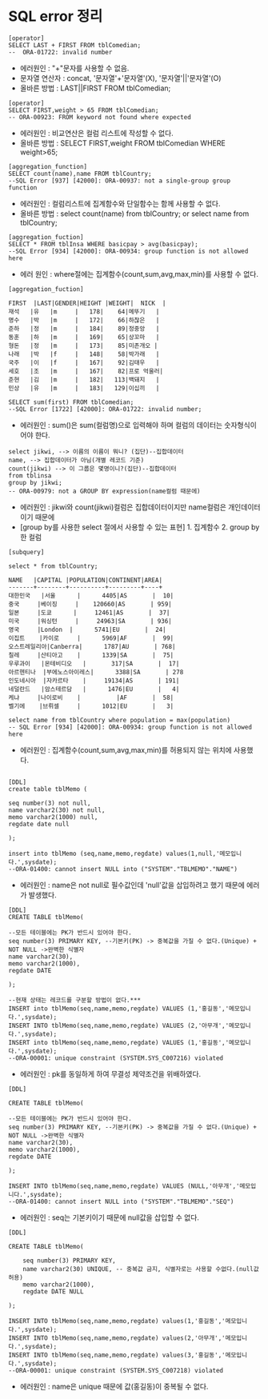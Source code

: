 # SQL error 정리
```
[operator]
SELECT LAST + FIRST FROM tblComedian; 
--  ORA-01722: invalid number
```
- 에러원인 : "+"문자를 사용할 수 없음. 
- 문자열 연산자 : concat, '문자열'+'문자열'(X), '문자열'||'문자열'(O)
- 올바른 방법 : LAST||FIRST FROM tblComedian;  

```
[operator]
SELECT FIRST,weight > 65 FROM tblComedian;
-- ORA-00923: FROM keyword not found where expected
```
- 에러원인 : 비교연산은 컬럼 리스트에 작성할 수 없다.
- 올바른 방법 : SELECT FIRST,weight FROM tblComedian WHERE weight>65;

```
[aggregation_function]
SELECT count(name),name FROM tblCountry;
--SQL Error [937] [42000]: ORA-00937: not a single-group group function
```
- 에러원인 : 컬럼리스트에 집계함수와 단일함수는 함께 사용할 수 없다.
- 올바른 방법 : select count(name) from tblCountry; or select name from tblCountry;

```
[aggregation_fuction]
SELECT * FROM tblInsa WHERE basicpay > avg(basicpay);
--SQL Error [934] [42000]: ORA-00934: group function is not allowed here
```
- 에러 원인 : where절에는 집계함수(count,sum,avg,max,min)를 사용할 수 없다.

```
[aggregation_fuction]

FIRST  |LAST|GENDER|HEIGHT |WEIGHT|  NICK  |
재석   |유   |m     |   178|    64|메뚜기   |
명수   |박   |m     |   172|    66|하찮은   |
준하   |정   |m     |   184|    89|정중앙   |
동훈   |하   |m     |   169|    65|상꼬마   |
형돈   |정   |m     |   173|    85|미존개오 |
나래   |박   |f     |   148|    58|박가래   |
국주   |이   |f     |   167|    92|김태우   |
세호   |조   |m     |   167|    82|프로 억울러|
준현   |김   |m     |   182|   113|백돼지   |
민상   |유   |m     |   183|   129|이십끼   |

SELECT sum(first) FROM tblComedian;
--SQL Error [1722] [42000]: ORA-01722: invalid number;
```
- 에러원인 : sum()은 sum(컬럼명)으로 입력해야 하며 컬럼의 데이터는 숫자형식이어야 한다. 

```
select jikwi, --> 이름의 이름이 뭐니? (집단)--집합데이터
name, --> 집합데이터가 아님(개별 레코드 기준)
count(jikwi) --> 이 그룹은 몇명이니?(집단)--집합데이터
from tblinsa
group by jikwi;
-- ORA-00979: not a GROUP BY expression(name컬럼 때문에)
```
- 에러원인 : jikwi와 count(jikwi)컬럼은 집합데이터이지만 name컬럼은 개인데이터이기 때문에
- [group by를 사용한 select 절에서 사용할 수 있는  표현]  1. 집계함수 2. group by한 컬럼

```
[subquery]

select * from tblCountry;

NAME   |CAPITAL |POPULATION|CONTINENT|AREA|
-------+--------+----------+---------+----+
대한민국   |서울      |      4405|AS       |  10|
중국     |베이징     |    120660|AS       | 959|
일본     |도쿄      |     12461|AS       |  37|
미국     |워싱턴     |     24963|SA       | 936|
영국     |London  |      5741|EU       |  24|
이집트    |카이로     |      5969|AF       |  99|
오스트레일리아|Canberra|      1787|AU       | 768|
칠레     |산티아고    |      1339|SA       |  75|
우루과이   |몬테비디오   |       317|SA       |  17|
아르헨티나  |부에노스아이레스|      3388|SA       | 278
인도네시아  |자카르타    |     19134|AS       | 191|
네덜란드   |암스테르담   |      1476|EU       |   4|
케냐     |나이로비    |          |AF       |  58|
벨기에    |브뤼셀     |      1012|EU       |   3|

select name from tblCountry where population = max(population)
-- SQL Error [934] [42000]: ORA-00934: group function is not allowed here
```
- 에러원인 : 집계함수(count,sum,avg,max,min)를 허용되지 않는 위치에 사용했다.
```

[DDL]
create table tblMemo (

seq number(3) not null,
name varchar2(30) not null,
memo varchar2(1000) null,
regdate date null

);

insert into tblMemo (seq,name,memo,regdate) values(1,null,'메모입니다.',sysdate);
--ORA-01400: cannot insert NULL into ("SYSTEM"."TBLMEMO"."NAME")
```
- 에러원인 : name은 not null로 필수값인데 'null'값을 삽입하려고 했기 때문에 에러가 발생했다.
              
```
[DDL]
CREATE TABLE tblMemo(

--모든 테이블에는 PK가 반드시 있어야 한다. 
seq number(3) PRIMARY KEY, --기본키(PK) -> 중복값을 가질 수 없다.(Unique) + NOT NULL ->완벽한 식별자
name varchar2(30),
memo varchar2(1000),
regdate DATE 

);

--현재 상태는 레코드를 구분할 방법이 없다.***
INSERT into tblMemo(seq,name,memo,regdate) VALUES (1,'홍길동','메모입니다.',sysdate);
INSERT INTO tblMemo(seq,name,memo,regdate) VALUES (2,'아무개','메모입니다.',sysdate);
INSERT into tblMemo(seq,name,memo,regdate) VALUES (1,'홍길동','메모입니다.',sysdate);
--ORA-00001: unique constraint (SYSTEM.SYS_C007216) violated
```
- 에러원인 : pk를 동일하게 하여 무결성 제약조건을 위배하였다.

```
[DDL]

CREATE TABLE tblMemo(

--모든 테이블에는 PK가 반드시 있어야 한다. 
seq number(3) PRIMARY KEY, --기본키(PK) -> 중복값을 가질 수 없다.(Unique) + NOT NULL ->완벽한 식별자
name varchar2(30),
memo varchar2(1000),
regdate DATE 

);

INSERT INTO tblMemo(seq,name,memo,regdate) VALUES (NULL,'아무개','메모입니다.',sysdate);
--ORA-01400: cannot insert NULL into ("SYSTEM"."TBLMEMO"."SEQ")
```
- 에러원인 : seq는 기본키이기 때문에 null값을 삽입할 수 없다.

```
[DDL]

CREATE TABLE tblMemo(

	seq number(3) PRIMARY KEY,
	name varchar2(30) UNIQUE, -- 중복값 금지, 식별자로는 사용할 수없다.(null값 허용)
	memo varchar2(1000),
	regdate DATE NULL
	
);

INSERT INTO tblMemo(seq,name,memo,regdate) values(1,'홍길동','메모입니다.',sysdate);
INSERT INTO tblMemo(seq,name,memo,regdate) values(2,'아무개','메모입니다.',sysdate);
INSERT INTO tblMemo(seq,name,memo,regdate) values(3,'홍길동','메모입니다.',sysdate);
--ORA-00001: unique constraint (SYSTEM.SYS_C007218) violated
```
- 에러원인 : name은 unique 때문에 값(홍길동)이 중복될 수 없다.


